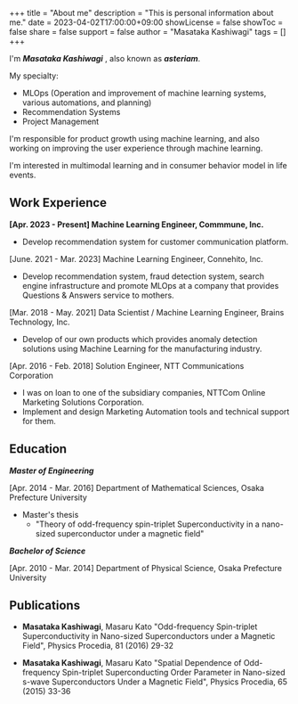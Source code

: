 +++
title = "About me"
description = "This is personal information about me."
date = 2023-04-02T17:00:00+09:00
showLicense = false
showToc = false
share = false
support = false
author = "Masataka Kashiwagi"
tags = []
+++

I'm **_Masataka Kashiwagi_** , also known as **_asteriam_**.

My specialty:

- MLOps (Operation and improvement of machine learning systems, various automations, and planning)
- Recommendation Systems
- Project Management

I'm responsible for product growth using machine learning, and also working on improving the user experience through machine learning.

I'm interested in multimodal learning and in consumer behavior model in life events.

## **Work Experience**

**[Apr. 2023 - Present] Machine Learning Engineer, Commmune, Inc.**

- Develop recommendation system for customer communication platform.

[June. 2021 - Mar. 2023] Machine Learning Engineer, Connehito, Inc.

- Develop recommendation system, fraud detection system, search engine infrastructure and promote MLOps at a company that provides Questions & Answers service to mothers.

[Mar. 2018 - May. 2021] Data Scientist / Machine Learning Engineer, Brains Technology, Inc.

- Develop of our own products which provides anomaly detection solutions using Machine Learning for the manufacturing industry.

[Apr. 2016 - Feb. 2018] Solution Engineer, NTT Communications Corporation

- I was on loan to one of the subsidiary companies, NTTCom Online Marketing Solutions Corporation.
- Implement and design Marketing Automation tools and technical support for them.

## **Education**

**_Master of Engineering_**

[Apr. 2014 - Mar. 2016] Department of Mathematical Sciences, Osaka Prefecture University

- Master's thesis
  - "Theory of odd-frequency spin-triplet Superconductivity in a nano-sized superconductor under a magnetic field"

**_Bachelor of Science_**

[Apr. 2010 - Mar. 2014] Department of Physical Science, Osaka Prefecture University

## **Publications**

- **Masataka Kashiwagi**, Masaru Kato "Odd-frequency Spin-triplet Superconductivity in Nano-sized Superconductors under a Magnetic Field", Physics Procedia, 81 (2016) 29-32

- **Masataka Kashiwagi**, Masaru Kato "Spatial Dependence of Odd-frequency Spin-triplet Superconducting Order Parameter in Nano-sized s-wave Superconductors Under a Magnetic Field", Physics Procedia, 65 (2015) 33-36
